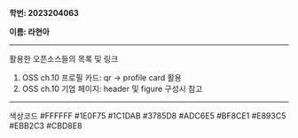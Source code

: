**학번: 2023204063**

**이름: 라현아**

---

활용한 오픈소스들의 목록 및 링크

1. OSS ch.10 프로필 카드: qr -> profile card 활용
2. OSS ch.10 기업 페이지: header 및 figure 구성시 참고

---

색상코드
#FFFFFF   #1E0F75   #1C1DAB
#3785D8   #ADC6E5   #BF8CE1
#E893C5   #EBB2C3   #CBD8E8